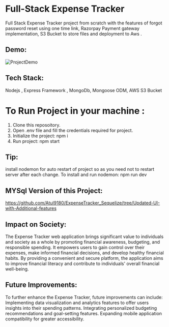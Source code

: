 # Full-Stack Expense Tracker
Full Stack Expense Tracker project from scratch with the features of forgot password reset using one time link, Razorpay Payment gateway implementation, S3 Bucket to store files and deployment to Aws .

## Demo:
![ProjectDemo](https://media.giphy.com/media/v1.Y2lkPTc5MGI3NjExMGJiMzFiZjhjMzk5MTE2MTdjZjA2MzAwM2ZhYjE2MmUxZTg1YTlkZCZlcD12MV9pbnRlcm5hbF9naWZzX2dpZklkJmN0PWc/OmU9vmgAhikQfuIj9w/giphy.gif)

## Tech Stack:
Nodejs , Express Framework , MongoDb, Mongoose ODM, AWS S3 Bucket

# To Run Project in your machine :
1. Clone this reposoitory.
2. Open .env file and fill the credentials required for project.
3. Initialize the project: npm i
4. Run project:  npm start

## Tip: 
install nodemon for auto restart of project so as you need not to restart server after each change.
To install and run nodemon: npm run dev

## MYSql Version of this Project:
https://github.com/Atul9180/ExpenseTracker_Sequelize/tree/Updated-UI-with-Additional-features

## Impact on Society:
The Expense Tracker web application brings significant value to individuals and society as a whole by promoting financial awareness, budgeting, and responsible spending. It empowers users to gain control over their expenses, make informed financial decisions, and develop healthy financial habits. By providing a convenient and secure platform, the application aims to improve financial literacy and contribute to individuals' overall financial well-being.

## Future Improvements:
To further enhance the Expense Tracker, future improvements can include:
Implementing data visualization and analytics features to offer users insights into their spending patterns.
Integrating personalized budgeting recommendations and goal-setting features.
Expanding mobile application compatibility for greater accessibility.
